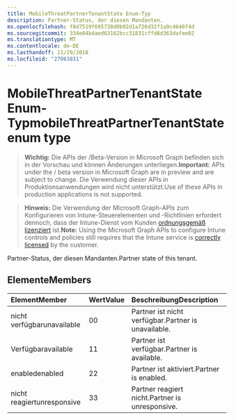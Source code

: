 ```yaml
---
title: MobileThreatPartnerTenantState Enum-Typ
description: Partner-Status, der diesen Mandanten.
ms.openlocfilehash: f0d7519f695738d0b92d1a726d32f1a9c4646f4d
ms.sourcegitcommit: 334e84b4aed63162bcc31831cffd6d363dafee02
ms.translationtype: MT
ms.contentlocale: de-DE
ms.lasthandoff: 11/29/2018
ms.locfileid: "27063831"
---
```

# <a name="mobilethreatpartnertenantstate-enum-type"></a><span data-ttu-id="65c16-103">MobileThreatPartnerTenantState Enum-Typ</span><span class="sxs-lookup"><span data-stu-id="65c16-103">mobileThreatPartnerTenantState enum type</span></span>

> <span data-ttu-id="65c16-104">**Wichtig:** Die APIs der /Beta-Version in Microsoft Graph befinden sich in der Vorschau und können Änderungen unterliegen.</span><span class="sxs-lookup"><span data-stu-id="65c16-104">**Important:** APIs under the / beta version in Microsoft Graph are in preview and are subject to change.</span></span> <span data-ttu-id="65c16-105">Die Verwendung dieser APIs in Produktionsanwendungen wird nicht unterstützt.</span><span class="sxs-lookup"><span data-stu-id="65c16-105">Use of these APIs in production applications is not supported.</span></span>

> <span data-ttu-id="65c16-106">**Hinweis:** Die Verwendung der Microsoft Graph-APIs zum Konfigurieren von Intune-Steuerelementen und -Richtlinien erfordert dennoch, dass der Intune-Dienst vom Kunden [ordnungsgemäß lizenziert](https://go.microsoft.com/fwlink/?linkid=839381) ist.</span><span class="sxs-lookup"><span data-stu-id="65c16-106">**Note:** Using the Microsoft Graph APIs to configure Intune controls and policies still requires that the Intune service is [correctly licensed](https://go.microsoft.com/fwlink/?linkid=839381) by the customer.</span></span>

<span data-ttu-id="65c16-107">Partner-Status, der diesen Mandanten.</span><span class="sxs-lookup"><span data-stu-id="65c16-107">Partner state of this tenant.</span></span>
## <a name="members"></a><span data-ttu-id="65c16-108">Elemente</span><span class="sxs-lookup"><span data-stu-id="65c16-108">Members</span></span>
|<span data-ttu-id="65c16-109">Element</span><span class="sxs-lookup"><span data-stu-id="65c16-109">Member</span></span>|<span data-ttu-id="65c16-110">Wert</span><span class="sxs-lookup"><span data-stu-id="65c16-110">Value</span></span>|<span data-ttu-id="65c16-111">Beschreibung</span><span class="sxs-lookup"><span data-stu-id="65c16-111">Description</span></span>|
|:---|:---|:---|
|<span data-ttu-id="65c16-112">nicht verfügbar</span><span class="sxs-lookup"><span data-stu-id="65c16-112">unavailable</span></span>|<span data-ttu-id="65c16-113">0</span><span class="sxs-lookup"><span data-stu-id="65c16-113">0</span></span>|<span data-ttu-id="65c16-114">Partner ist nicht verfügbar.</span><span class="sxs-lookup"><span data-stu-id="65c16-114">Partner is unavailable.</span></span>|
|<span data-ttu-id="65c16-115">Verfügbar</span><span class="sxs-lookup"><span data-stu-id="65c16-115">available</span></span>|<span data-ttu-id="65c16-116">1</span><span class="sxs-lookup"><span data-stu-id="65c16-116">1</span></span>|<span data-ttu-id="65c16-117">Partner ist verfügbar.</span><span class="sxs-lookup"><span data-stu-id="65c16-117">Partner is available.</span></span>|
|<span data-ttu-id="65c16-118">enabled</span><span class="sxs-lookup"><span data-stu-id="65c16-118">enabled</span></span>|<span data-ttu-id="65c16-119">2</span><span class="sxs-lookup"><span data-stu-id="65c16-119">2</span></span>|<span data-ttu-id="65c16-120">Partner ist aktiviert.</span><span class="sxs-lookup"><span data-stu-id="65c16-120">Partner is enabled.</span></span>|
|<span data-ttu-id="65c16-121">nicht reagiert</span><span class="sxs-lookup"><span data-stu-id="65c16-121">unresponsive</span></span>|<span data-ttu-id="65c16-122">3</span><span class="sxs-lookup"><span data-stu-id="65c16-122">3</span></span>|<span data-ttu-id="65c16-123">Partner reagiert nicht.</span><span class="sxs-lookup"><span data-stu-id="65c16-123">Partner is unresponsive.</span></span>|





